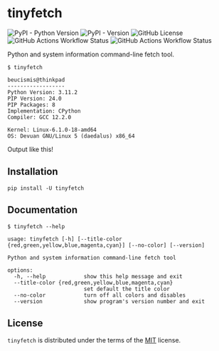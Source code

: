 # tinyfetch

![PyPI - Python Version](https://img.shields.io/pypi/pyversions/tinyfetch)
![PyPI - Version](https://img.shields.io/pypi/v/tinyfetch)
![GitHub License](https://img.shields.io/github/license/beucismis/tinyfetch)
![GitHub Actions Workflow Status](https://img.shields.io/github/actions/workflow/status/beucismis/tinyfetch/test.yml?label=test)
![GitHub Actions Workflow Status](https://img.shields.io/github/actions/workflow/status/beucismis/tinyfetch/publish.yml?label=publish)

Python and system information command-line fetch tool.

```console
$ tinyfetch

beucismis@thinkpad
------------------
Python Version: 3.11.2
PIP Version: 24.0
PIP Packages: 8
Implementation: CPython
Compiler: GCC 12.2.0

Kernel: Linux-6.1.0-18-amd64
OS: Devuan GNU/Linux 5 (daedalus) x86_64
```

Output like this!

## Installation

```console
pip install -U tinyfetch
```

## Documentation

```console
$ tinyfetch --help

usage: tinyfetch [-h] [--title-color {red,green,yellow,blue,magenta,cyan}] [--no-color] [--version]

Python and system information command-line fetch tool

options:
  -h, --help            show this help message and exit
  --title-color {red,green,yellow,blue,magenta,cyan}
                        set default the title color
  --no-color            turn off all colors and disables
  --version             show program's version number and exit
```

## License

`tinyfetch` is distributed under the terms of the [MIT](LICENSE.txt) license.
